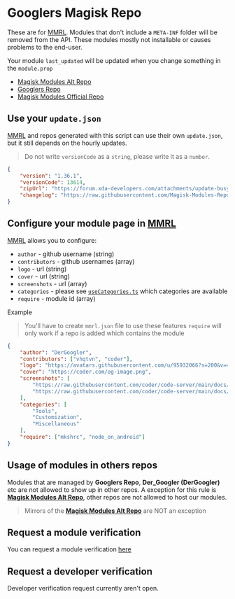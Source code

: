 [MMRL]: https://github.com/DerGoogler/MMRL

# Googlers Magisk Repo

These are for [MMRL][MMRL]. Modules that don't include a `META-INF` folder will be removed from the API. These modules mostly not installable or causes problems to the end-user.

Your module `last_updated` will be updated when you change something in the `module.prop`

- [Magisk Modules Alt Repo](https://gr.dergoogler.com/magisk/mmar.json)
- [Googlers Repo](https://gr.dergoogler.com/magisk/gmr.json)
- [Magisk Modules Official Repo](https://gr.dergoogler.com/magisk/mmr.json)

## Use your `update.json`

[MMRL][MMRL] and repos generated with this script can use their own `update.json`, but it still depends on the hourly updates.

> Do not write `versionCode` as a `string`, please write it as a `number`.

```json
{
    "version": "1.36.1",
    "versionCode": 13614,
    "zipUrl": "https://forum.xda-developers.com/attachments/update-busybox-installer-v1-36-1-all-signed-zip.6000117/",
    "changelog": "https://raw.githubusercontent.com/Magisk-Modules-Repo/busybox-ndk/master/README.md"
}
```

## Configure your module page in [MMRL][MMRL]

[MMRL][MMRL] allows you to configure:

- `author` - github username (string)
- `contributors` - github usernames (array)
- `logo` - url (string)
- `cover` - url (string)
- `screenshots` - url (array)
- `categories` - please see [`useCategories.ts`](https://github.com/DerGoogler/MMRL/blob/master/Website/src/hooks/useCategories.ts) which categories are available
- `require` - module id (array)

Example

> You'll have to create `mmrl.json` file to use these features
> `require` will only work if a repo is added which contains the module

```json
{
    "author": "DerGoogler",
    "contributors": ["vhqtvn", "coder"],
    "logo": "https://avatars.githubusercontent.com/u/95932066?s=200&v=4",
    "cover": "https://coder.com/og-image.png",
    "screenshots": [
        "https://raw.githubusercontent.com/coder/code-server/main/docs/assets/screenshot-1.png",
        "https://raw.githubusercontent.com/coder/code-server/main/docs/assets/screenshot-2.png"
    ],
    "categories": [
        "Tools",
        "Customization",
        "Miscellaneous"
    ],
    "require": ["mkshrc", "node_on_android"]
}
```

## Usage of modules in others repos

Modules that are managed by **Googlers Repo**, **Der_Googler (DerGoogler)** etc are not allowed to show up in other repos. A exception for this rule is [**Magisk Modules Alt Repo**](https://github.com/Magisk-Modules-Alt-Repo), other repos are not allowed to host our modules.

> Mirrors of the [**Magisk Modules Alt Repo**](https://github.com/Magisk-Modules-Alt-Repo) are NOT an exception

## Request a module verification

You can request a module verification [here](https://forms.gle/pMnx3P34oz4HTBtw8)

## Request a developer verification

Developer verification request currently aren't open.
